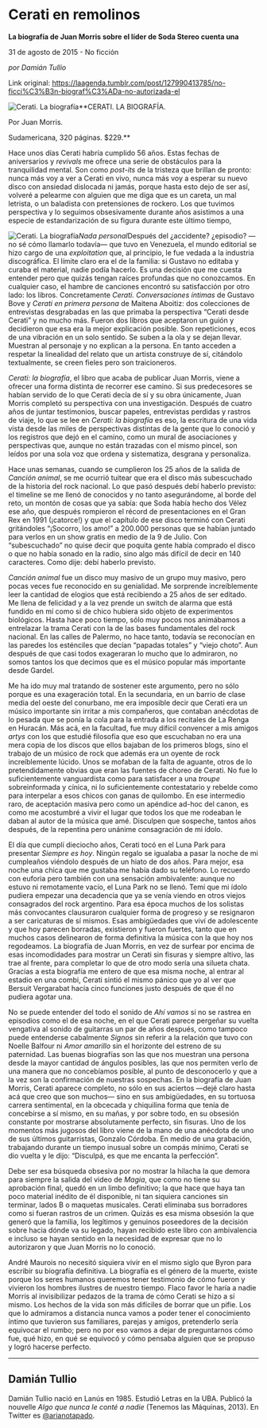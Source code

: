 # Cerati en remolinos

**La biografía de Juan Morris sobre el líder de Soda Stereo cuenta una**

31 de agosto de 2015 - No ficción

_por Damián Tullio_

Link original: https://laagenda.tumblr.com/post/127990413785/no-ficci%C3%B3n-biograf%C3%ADa-no-autorizada-el

![Cerati. La biografía](https://64.media.tumblr.com/1a959b1974f54aae8be81815ae1ab17d/tumblr_inline_pk0l6o8ajv1t6q87u_500.jpg)**CERATI. LA BIOGRAFÍA.  

Por Juan Morris.  

Sudamericana, 320 páginas. $229.**

Hace unos días Cerati habría cumplido 56 años. Estas fechas de aniversarios y *revivals* me ofrece una serie de obstáculos para la tranquilidad mental. Son como *post-its* de la tristeza que brillan de pronto: nunca más voy a ver a Cerati en vivo, nunca más voy a esperar su nuevo disco con ansiedad dislocada ni jamás, porque hasta esto dejo de ser así, volveré a pelearme con alguien que me diga que es un careta, un mal letrista, o un baladista con pretensiones de rockero. Los que tuvimos perspectiva y lo seguimos obsesivamente durante años asistimos a una especie de estandarización de su figura durante este último tiempo, 


![Cerati. La biografía](https://64.media.tumblr.com/e4ad625c1b5e87bc754ac8a31f3b77f0/tumblr_inline_pk0l6opVKu1t6q87u_250.jpg)*Nada personal*Después del ¿accidente? ¿episodio? —no sé cómo llamarlo todavía— que tuvo en Venezuela, el mundo editorial se hizo cargo de una *exploitation* que, al principio, le fue vedada a la industria discográfica. El límite claro era el de la familia: si Gustavo no editaba y curaba el material, nadie podía hacerlo. Es una decisión que me cuesta entender pero que quizás tengan raíces profundas que no conozcamos. En cualquier caso, el hambre de canciones encontró su satisfacción por otro lado: los libros. Concretamente *Cerati. Conversaciones íntimas* de Gustavo Bove y *Cerati en primera persona* de Maitena Aboitiz: dos colecciones de entrevistas desgrabadas en las que primaba la perspectiva “Cerati desde Cerati” y no mucho más. Fueron dos libros que aceptaron un guión y decidieron que esa era la mejor explicación posible. Son repeticiones, ecos de una vibración en un solo sentido. Se suben a la ola y se dejan llevar. Muestran al personaje y no explican a la persona. En tanto acceden a respetar la linealidad del relato que un artista construye de sí, citándolo textualmente, se creen fieles pero son traicioneros. 

*Cerati: la biografía*, el libro que acaba de publicar Juan Morris, viene a ofrecer una forma distinta de recorrer ese camino. Si sus predecesores se habían servido de lo que Cerati decía de sí y su obra únicamente, Juan Morris completó su perspectiva con una investigación. Después de cuatro años de juntar testimonios, buscar papeles, entrevistas perdidas y rastros de viaje, lo que se lee en *Cerati: la biografía* es eso, la escritura de una vida vista desde las miles de perspectivas distintas de la gente que lo conoció y los registros que dejó en el camino, como un mural de asociaciones y perspectivas que, aunque no están trazadas con el mismo pincel, son leídos por una sola voz que ordena y sistematiza, desgrana y personaliza. 

Hace unas semanas, cuando se cumplieron los 25 años de la salida de *Canción animal*, se me ocurrió tuitear que era el disco más subescuchado de la historia del rock nacional. Lo que pasó después debí haberlo previsto: el timeline se me llenó de conocidos y no tanto asegurándome, al borde del reto, un montón de cosas que ya sabía: que Soda había hecho dos Vélez ese año, que después rompieron el récord de presentaciones en el Gran Rex en 1991 (¡catorce!) y que el capítulo de ese disco terminó con Cerati gritándoles “¡Socorro, los amo!” a 200.000 personas que se habían juntado para verlos en un show gratis en medio de la 9 de Julio. Con “subescuchado” no quise decir que poquita gente había comprado el disco o que no había sonado en la radio, sino algo más difícil de decir en 140 caracteres. Como dije: debí haberlo previsto. 

*Canción animal* fue un disco muy masivo de un grupo muy masivo, pero pocas veces fue reconocido en su genialidad. Me sorprende increíblemente leer la cantidad de elogios que está recibiendo a 25 años de ser editado. Me llena de felicidad y a la vez prende un switch de alarma que está fundido en mí como si de chico hubiera sido objeto de experimentos biológicos. Hasta hace poco tiempo, sólo muy pocos nos animábamos a entrelazar la trama Cerati con la de las bases fundamentales del rock nacional. En las calles de Palermo, no hace tanto, todavía se reconocían en las paredes los esténciles que decían “papadas totales” y “viejo choto”. Aun después de que casi todos exageraran lo mucho que lo admiraron, no somos tantos los que decimos que es el músico popular más importante desde Gardel. 

Me ha ido muy mal tratando de sostener este argumento, pero no sólo porque es una exageración total. En la secundaria, en un barrio de clase media del oeste del conurbano, me era imposible decir que Cerati era un músico importante sin irritar a mis compañeros, que contaban anécdotas de lo pesada que se ponía la cola para la entrada a los recitales de La Renga en Huracán. Más acá, en la facultad, fue muy difícil convencer a mis amigos *artys* con los que estudié filosofía que eso que escuchaban no era una mera copia de los discos que ellos bajaban de los primeros blogs, sino el trabajo de un músico de rock que además era un oyente de rock increíblemente lúcido. Unos se mofaban de la falta de aguante, otros de lo pretendidamente obvias que eran las fuentes de choreo de Cerati. No fue lo suficientemente vanguardista como para satisfacer a una *troupe* sobreinformada y cínica, ni lo suficientemente contestatario y rebelde como para interpelar a esos chicos con ganas de quilombo. En ese intermedio raro, de aceptación masiva pero como un apéndice ad-hoc del canon, es como me acostumbré a vivir el lugar que todos los que me rodeaban le daban al autor de la música que amé. Disculpen que sospeche, tantos años después, de la repentina pero unánime consagración de mi ídolo. 

El día que cumplí dieciocho años, Cerati tocó en el Luna Park para presentar *Siempre es hoy*. Ningún regalo se igualaba a pasar la noche de mi cumpleaños viéndolo después de un hiato de dos años. Para mejor, esa noche una chica que me gustaba me había dado su teléfono. Lo recuerdo con euforia pero también con una sensación ambivalente: aunque no estuvo ni remotamente vacío, el Luna Park no se llenó. Temí que mi ídolo pudiera empezar una decadencia que ya se venía viendo en otros viejos consagrados del rock argentino. Para esa época muchos de los solistas más convocantes clausuraron cualquier forma de progreso y se resignaron a ser caricaturas de sí mismos. Esas ambigüedades que viví de adolescente y que hoy parecen borradas, existieron y fueron fuertes, tanto que en muchos casos delinearon de forma definitiva la música con la que hoy nos regodeamos. La biografía de Juan Morris, en vez de surfear por encima de esas incomodidades para mostrar un Cerati sin fisuras y siempre altivo, las trae al frente, para completar lo que de otro modo sería una silueta chata. Gracias a esta biografía me entero de que esa misma noche, al entrar al estadio en una combi, Cerati sintió el mismo pánico que yo al ver que Bersuit Vergarabat hacía cinco funciones justo después de que él no pudiera agotar una. 

No se puede entender del todo el sonido de *Ahí vamos* si no se rastrea en episodios como el de esa noche, en el que Cerati parece pergeñar su vuelta vengativa al sonido de guitarras un par de años después, como tampoco puede entenderse cabalmente *Signos* sin referir a la relación que tuvo con Noelle Balfour ni *Amor amarillo* sin el horizonte del estreno de su paternidad. Las buenas biografías son las que nos muestran una persona desde la mayor cantidad de ángulos posibles, las que nos permiten verlo de una manera que no concebíamos posible, al punto de desconocerlo y que a la vez son la confirmación de nuestras sospechas. En la biografía de Juan Morris, Cerati aparece completo, no sólo en sus aciertos —dejé claro hasta acá que creo que son muchos— sino en sus ambigüedades, en su tortuosa carrera sentimental, en la obcecada y chiquilina forma que tenía de concebirse a sí mismo, en su mañas, y por sobre todo, en su obsesión constante por mostrarse absolutamente perfecto, sin fisuras. Uno de los momentos más jugosos del libro viene de la mano de una anécdota de uno de sus últimos guitarristas, Gonzalo Córdoba. En medio de una grabación, trabajando durante un tiempo inusual sobre un compás mínimo, Cerati se dio vuelta y le dijo: “Disculpá, es que me encanta la perfección”.

Debe ser esa búsqueda obsesiva por no mostrar la hilacha la que demora para siempre la salida del video de *Magia*, que como no tiene su aprobación final, quedó en un limbo definitivo; la que hace que haya tan poco material inédito de él disponible, ni tan siquiera canciones sin terminar, lados B o maquetas musicales. Cerati eliminaba sus borradores como si fueran rastros de un crimen. Quizás es esa misma obsesión la que generó que la familia, los legítimos y genuinos poseedores de la decisión sobre hacia dónde va su legado, hayan recibido este libro con ambivalencia e incluso se hayan sentido en la necesidad de expresar que no lo autorizaron y que Juan Morris no lo conoció. 

André Maurois no necesitó siquiera vivir en el mismo siglo que Byron para escribir su biografía definitiva. La biografía es el género de la muerte, existe porque los seres humanos queremos tener testimonio de cómo fueron y vivieron los hombres ilustres de nuestro tiempo. Flaco favor le haría a nadie Morris al invisibilizar pedazos de la trama de cómo Cerati se hizo a sí mismo. Los hechos de la vida son más difíciles de borrar que un pifie. Los que lo admiramos a distancia nunca vamos a poder tener el conocimiento íntimo que tuvieron sus familiares, parejas y amigos, pretenderlo sería equivocar el rumbo; pero no por eso vamos a dejar de preguntarnos cómo fue, qué hizo, en qué se equivocó y cómo pensaba alguien que se propuso y logró hacerse perfecto.

  




---

 Damián Tullio
--------------

 Damián Tullio nació en Lanús en 1985. Estudió Letras en la UBA. Publicó la nouvelle *Algo que nunca le conté a nadie* (Tenemos las Máquinas, 2013). En Twitter es [@arianotapado](https://twitter.com/arianotapado). 

